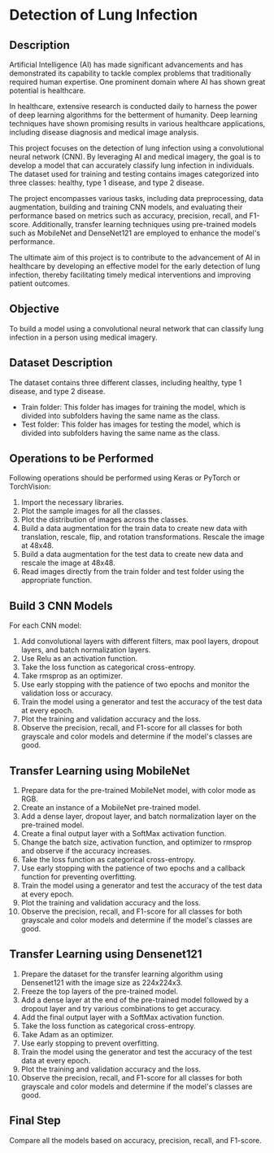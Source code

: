 # Detection of Lung Infection

## Description

Artificial Intelligence (AI) has made significant advancements and has demonstrated its capability to tackle complex problems that traditionally required human expertise. One prominent domain where AI has shown great potential is healthcare.

In healthcare, extensive research is conducted daily to harness the power of deep learning algorithms for the betterment of humanity. Deep learning techniques have shown promising results in various healthcare applications, including disease diagnosis and medical image analysis.

This project focuses on the detection of lung infection using a convolutional neural network (CNN). By leveraging AI and medical imagery, the goal is to develop a model that can accurately classify lung infection in individuals. The dataset used for training and testing contains images categorized into three classes: healthy, type 1 disease, and type 2 disease.

The project encompasses various tasks, including data preprocessing, data augmentation, building and training CNN models, and evaluating their performance based on metrics such as accuracy, precision, recall, and F1-score. Additionally, transfer learning techniques using pre-trained models such as MobileNet and DenseNet121 are employed to enhance the model's performance.

The ultimate aim of this project is to contribute to the advancement of AI in healthcare by developing an effective model for the early detection of lung infection, thereby facilitating timely medical interventions and improving patient outcomes.


## Objective

To build a model using a convolutional neural network that can classify lung infection in a person using medical imagery.

## Dataset Description

The dataset contains three different classes, including healthy, type 1 disease, and type 2 disease.

- Train folder: This folder has images for training the model, which is divided into subfolders having the same name as the class. 
- Test folder: This folder has images for testing the model, which is divided into subfolders having the same name as the class.

## Operations to be Performed

Following operations should be performed using Keras or PyTorch or TorchVision:

1. Import the necessary libraries.
2. Plot the sample images for all the classes.
3. Plot the distribution of images across the classes.
4. Build a data augmentation for the train data to create new data with translation, rescale, flip, and rotation transformations. Rescale the image at 48x48.
5. Build a data augmentation for the test data to create new data and rescale the image at 48x48.
6. Read images directly from the train folder and test folder using the appropriate function.

## Build 3 CNN Models

For each CNN model:

1. Add convolutional layers with different filters, max pool layers, dropout layers, and batch normalization layers.
2. Use Relu as an activation function.
3. Take the loss function as categorical cross-entropy.
4. Take rmsprop as an optimizer.
5. Use early stopping with the patience of two epochs and monitor the validation loss or accuracy.
6. Train the model using a generator and test the accuracy of the test data at every epoch.
7. Plot the training and validation accuracy and the loss.
8. Observe the precision, recall, and F1-score for all classes for both grayscale and color models and determine if the model's classes are good.

## Transfer Learning using MobileNet

1. Prepare data for the pre-trained MobileNet model, with color mode as RGB.
2. Create an instance of a MobileNet pre-trained model.
3. Add a dense layer, dropout layer, and batch normalization layer on the pre-trained model.
4. Create a final output layer with a SoftMax activation function.
5. Change the batch size, activation function, and optimizer to rmsprop and observe if the accuracy increases.
6. Take the loss function as categorical cross-entropy.
7. Use early stopping with the patience of two epochs and a callback function for preventing overfitting.
8. Train the model using a generator and test the accuracy of the test data at every epoch.
9. Plot the training and validation accuracy and the loss.
10. Observe the precision, recall, and F1-score for all classes for both grayscale and color models and determine if the model's classes are good.

## Transfer Learning using Densenet121

1. Prepare the dataset for the transfer learning algorithm using Densenet121 with the image size as 224x224x3.
2. Freeze the top layers of the pre-trained model.
3. Add a dense layer at the end of the pre-trained model followed by a dropout layer and try various combinations to get accuracy.
4. Add the final output layer with a SoftMax activation function.
5. Take the loss function as categorical cross-entropy.
6. Take Adam as an optimizer.
7. Use early stopping to prevent overfitting.
8. Train the model using the generator and test the accuracy of the test data at every epoch.
9. Plot the training and validation accuracy and the loss.
10. Observe the precision, recall, and F1-score for all classes for both grayscale and color models and determine if the model's classes are good.

## Final Step

Compare all the models based on accuracy, precision, recall, and F1-score.
